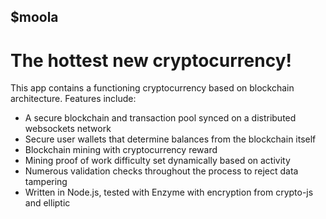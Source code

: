 ## $moola
# The hottest new cryptocurrency!

This app contains a functioning cryptocurrency based on blockchain architecture.
Features include:

 - A secure blockchain and transaction pool synced on a distributed websockets network
 - Secure user wallets that determine balances from the blockchain itself
 - Blockchain mining with cryptocurrency reward
 - Mining proof of work difficulty set dynamically based on activity
 - Numerous validation checks throughout the process to reject data tampering
 - Written in Node.js, tested with Enzyme with encryption from crypto-js and elliptic
